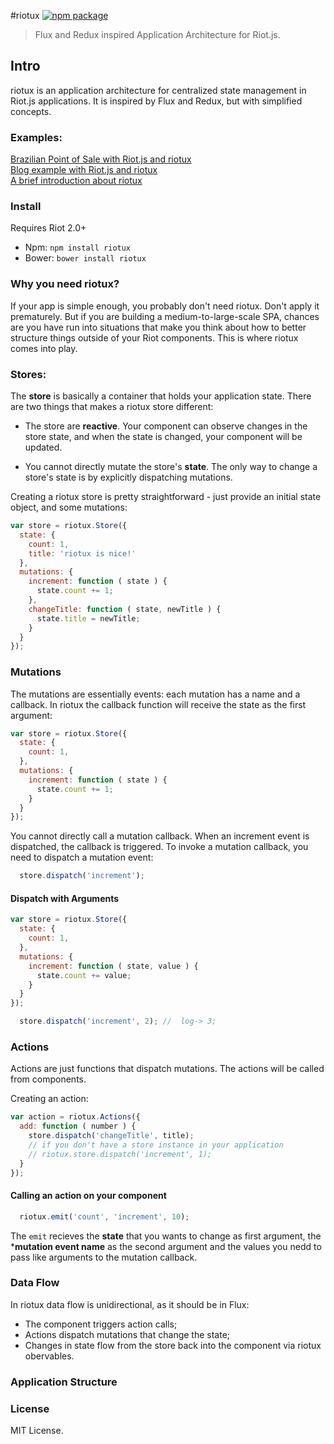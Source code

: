 #riotux [![npm package](https://img.shields.io/badge/npm-1.0.2-blue.svg)](https://www.npmjs.com/package/riotux)
> Flux and Redux inspired Application Architecture for Riot.js.

## Intro 
riotux is an application architecture for centralized state management in Riot.js applications. It is inspired by Flux and Redux, but with simplified concepts.

### Examples:
<a href="https://front-sale.firebaseapp.com/">Brazilian Point of Sale with Riot.js and riotux</a><br>
<a href="http://luisvinicius167.github.io/riot-riotux-blog">Blog example with Riot.js and riotux</a><br>
<a href="https://medium.com/@luisvinicius/riotux-event-controller-inspired-in-flux-8deaea738305#.ehsjexxl1"> A brief introduction about riotux</a>

### Install
Requires Riot 2.0+

* Npm: ``` npm install riotux ```
* Bower: ``` bower install riotux ```

### Why you need riotux?
If your app is simple enough, you probably don't need riotux. Don't apply it prematurely. But if you are building a medium-to-large-scale SPA, chances are you have run into situations that make you think about how to better structure things outside of your Riot components. This is where riotux comes into play.


### Stores: 
The **store** is basically a container that holds your application state. There are two things that makes a riotux store different:

 * The store are **reactive**. Your component can observe changes in the store state, and when the state is changed, your component will be updated.
 
 * You cannot directly mutate the store's **state**. The only way to change a store's state is by explicitly dispatching mutations.

Creating a riotux store is pretty straightforward - just provide an initial state object, and some mutations:

```javascript
var store = riotux.Store({
  state: {
    count: 1,
    title: 'riotux is nice!'
  },
  mutations: {  
    increment: function ( state ) {
      state.count += 1; 
    },
    changeTitle: function ( state, newTitle ) {
      state.title = newTitle;
    }
  }
});
```

### Mutations
The mutations are essentially events: each mutation has a name and a callback. In riotux the callback function will receive the state as the first argument:

```javascript
var store = riotux.Store({
  state: {
    count: 1,
  },
  mutations: {  
    increment: function ( state ) {
      state.count += 1;
    }
  }
});
```

You cannot directly call a mutation callback. When an increment event is dispatched, the callback is triggered. To invoke a mutation callback, you need to dispatch a mutation event:

```javascript
  store.dispatch('increment');
```

#### Dispatch with Arguments

```javascript
var store = riotux.Store({
  state: {
    count: 1,
  },
  mutations: {  
    increment: function ( state, value ) {
      state.count += value;
    }
  }
});
```

```javascript
  store.dispatch('increment', 2); //  log-> 3;
```
### Actions
Actions are just functions that dispatch mutations. The actions will be called from components.

Creating an action:
```javascript
var action = riotux.Actions({
  add: function ( number ) {
    store.dispatch('changeTitle', title);
    // if you don't have a store instance in your application
    // riotux.store.dispatch('increment', 1);
  }
}); 
```
#### Calling an action on your component

```javascript
  riotux.emit('count', 'increment', 10);
```

The ```emit``` recieves the **state** that you wants to change as first argument, the ***mutation event name** as the second argument and the values you nedd to pass like arguments to the mutation callback.
### Data Flow
In riotux data flow is unidirectional, as it should be in Flux:

* The component triggers action calls;
* Actions dispatch mutations that change the state;
* Changes in state flow from the store back into the component via riotux obervables.

### Application Structure

### License
MIT License.
